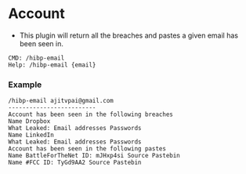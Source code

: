 # Account

* This plugin will return all the breaches and pastes a given email has been seen in.

```
CMD: /hibp-email
Help: /hibp-email {email}
```

### Example

```
/hibp-email ajitvpai@gmail.com
-------------------------
Account has been seen in the following breaches
Name Dropbox
What Leaked: Email addresses Passwords
Name LinkedIn
What Leaked: Email addresses Passwords
Account has been seen in the following pastes
Name BattleForTheNet ID: mJHxp4si Source Pastebin
Name #FCC ID: TyGd9AA2 Source Pastebin
```
